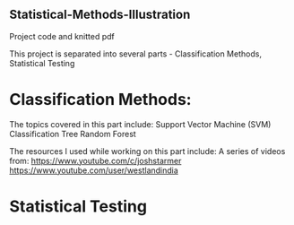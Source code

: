 ## Statistical-Methods-Illustration
Project code and knitted pdf

This project is separated into several parts - Classification Methods, Statistical Testing

# Classification Methods:
  The topics covered in this part include:
    Support Vector Machine (SVM)
    Classification Tree
    Random Forest

  The resources I used while working on this part include:
    A series of videos from:
      https://www.youtube.com/c/joshstarmer
      https://www.youtube.com/user/westlandindia

# Statistical Testing
